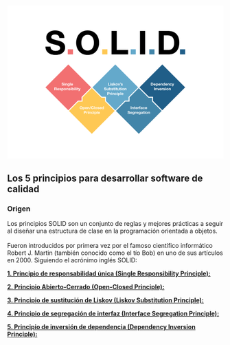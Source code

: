 <p align="center">
  <a href="#" target="blank"><img src="./images/solid.png" width="600" alt="Nest Logo" /></a>
</p>

## Los 5 principios para desarrollar software de calidad

### Origen

Los principios SOLID son un conjunto de reglas y mejores prácticas a seguir al diseñar una estructura de clase en la programación orientada a objetos.<br>  
Fueron introducidos por primera vez por el famoso científico informático Robert J. Martin (también conocido como el tío Bob) en uno de sus artículos en 2000.
Siguiendo el acrónimo inglés SOLID:

[**1. Principio de responsabilidad única (Single Responsibility Principle):**](./01-single-responsibility.md)<br>

[**2. Principio Abierto-Cerrado (Open-Closed Principle):**](./02-open-closed.md)<br>

[**3. Principio de sustitución de Liskov (Liskov Substitution Principle):**](./02-open-closed.md)<br>

[**4. Principio de segregación de interfaz (Interface Segregation Principle):**](./02-open-closed.md)<br>

[**5. Principio de inversión de dependencia (Dependency Inversion Principle):**](./02-open-closed.md)<br>

